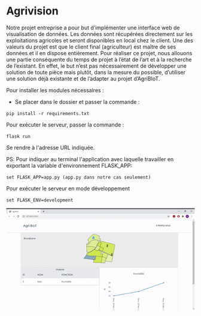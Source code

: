 # Agrivision
Notre projet entreprise a pour but d’implémenter une interface web de visualisation de données. Les données sont récupérées directement sur les exploitations agricoles et seront disponibles en local chez le client. Une des valeurs du projet est que le client final (agriculteur) est maître de ses données et il en dispose entièrement. Pour réaliser ce projet, nous allouons une partie conséquente du temps de projet à l’état de l’art et à la recherche de l’existant. En effet, le but n’est pas nécessairement de développer une solution de toute pièce mais plutôt, dans la mesure du possible, d’utiliser une solution déjà existante et de l’adapter au projet d’AgriBIoT.

Pour installer les modules nécessaires :
- Se placer dans le dossier et passer la commande : 
```
pip install -r requirements.txt
```

Pour exécuter le serveur, passer la commande : 
```
flask run
```
Se rendre à l'adresse URL indiquée.

PS: Pour indiquer au terminal l'application avec laquelle travailler en exportant la variable d'environnement FLASK_APP:
```
set FLASK_APP=app.py (app.py dans notre cas seulement)
```
Pour exécuter le serveur en mode développement 
 ```
set FLASK_ENV=development
```

![](view.gif)
